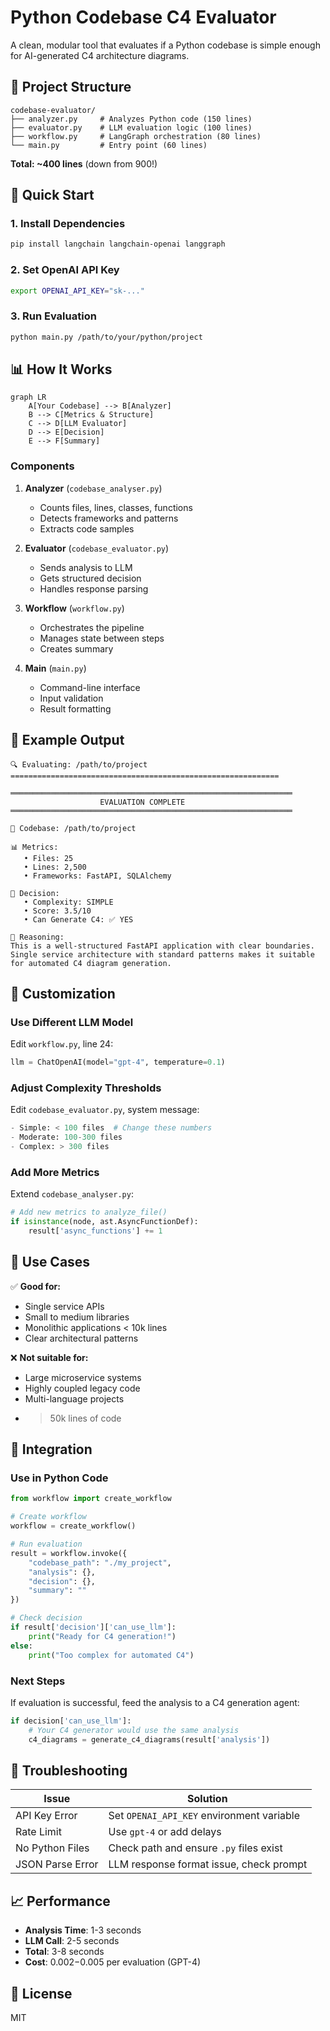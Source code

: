 # Python Codebase C4 Evaluator

A clean, modular tool that evaluates if a Python codebase is simple enough for AI-generated C4 architecture diagrams.

## 📁 Project Structure

```
codebase-evaluator/
├── analyzer.py     # Analyzes Python code (150 lines)
├── evaluator.py    # LLM evaluation logic (100 lines)
├── workflow.py     # LangGraph orchestration (80 lines)
└── main.py         # Entry point (60 lines)
```

**Total: ~400 lines** (down from 900!)

## 🚀 Quick Start

### 1. Install Dependencies

```bash
pip install langchain langchain-openai langgraph
```

### 2. Set OpenAI API Key

```bash
export OPENAI_API_KEY="sk-..."
```

### 3. Run Evaluation

```bash
python main.py /path/to/your/python/project
```

## 📊 How It Works

```mermaid
graph LR
    A[Your Codebase] --> B[Analyzer]
    B --> C[Metrics & Structure]
    C --> D[LLM Evaluator]
    D --> E[Decision]
    E --> F[Summary]
```

### Components

1. **Analyzer** (`codebase_analyser.py`)
   - Counts files, lines, classes, functions
   - Detects frameworks and patterns
   - Extracts code samples

2. **Evaluator** (`codebase_evaluator.py`)
   - Sends analysis to LLM
   - Gets structured decision
   - Handles response parsing

3. **Workflow** (`workflow.py`)
   - Orchestrates the pipeline
   - Manages state between steps
   - Creates summary

4. **Main** (`main.py`)
   - Command-line interface
   - Input validation
   - Result formatting

## 📝 Example Output

```
🔍 Evaluating: /path/to/project
============================================================

═══════════════════════════════════════════════════════════════
                    EVALUATION COMPLETE
═══════════════════════════════════════════════════════════════

📁 Codebase: /path/to/project

📊 Metrics:
   • Files: 25
   • Lines: 2,500
   • Frameworks: FastAPI, SQLAlchemy

🎯 Decision:
   • Complexity: SIMPLE
   • Score: 3.5/10
   • Can Generate C4: ✅ YES

📝 Reasoning:
This is a well-structured FastAPI application with clear boundaries.
Single service architecture with standard patterns makes it suitable
for automated C4 diagram generation.
```

## 🔧 Customization

### Use Different LLM Model

Edit `workflow.py`, line 24:
```python
llm = ChatOpenAI(model="gpt-4", temperature=0.1) 
```

### Adjust Complexity Thresholds

Edit `codebase_evaluator.py`, system message:
```python
- Simple: < 100 files  # Change these numbers
- Moderate: 100-300 files
- Complex: > 300 files
```

### Add More Metrics

Extend `codebase_analyser.py`:
```python
# Add new metrics to analyze_file()
if isinstance(node, ast.AsyncFunctionDef):
    result['async_functions'] += 1
```

## 🎯 Use Cases

✅ **Good for:**
- Single service APIs
- Small to medium libraries
- Monolithic applications < 10k lines
- Clear architectural patterns

❌ **Not suitable for:**
- Large microservice systems
- Highly coupled legacy code
- Multi-language projects
- > 50k lines of code

## 🤝 Integration

### Use in Python Code

```python
from workflow import create_workflow

# Create workflow
workflow = create_workflow()

# Run evaluation
result = workflow.invoke({
    "codebase_path": "./my_project",
    "analysis": {},
    "decision": {},
    "summary": ""
})

# Check decision
if result['decision']['can_use_llm']:
    print("Ready for C4 generation!")
else:
    print("Too complex for automated C4")
```

### Next Steps

If evaluation is successful, feed the analysis to a C4 generation agent:

```python
if decision['can_use_llm']:
    # Your C4 generator would use the same analysis
    c4_diagrams = generate_c4_diagrams(result['analysis'])
```

## 🐛 Troubleshooting

| Issue | Solution |
|-------|----------|
| API Key Error | Set `OPENAI_API_KEY` environment variable |
| Rate Limit | Use `gpt-4` or add delays |
| No Python Files | Check path and ensure `.py` files exist |
| JSON Parse Error | LLM response format issue, check prompt |

## 📈 Performance

- **Analysis Time**: 1-3 seconds
- **LLM Call**: 2-5 seconds  
- **Total**: 3-8 seconds
- **Cost**: $0.002-$0.005 per evaluation (GPT-4)

## 📄 License

MIT